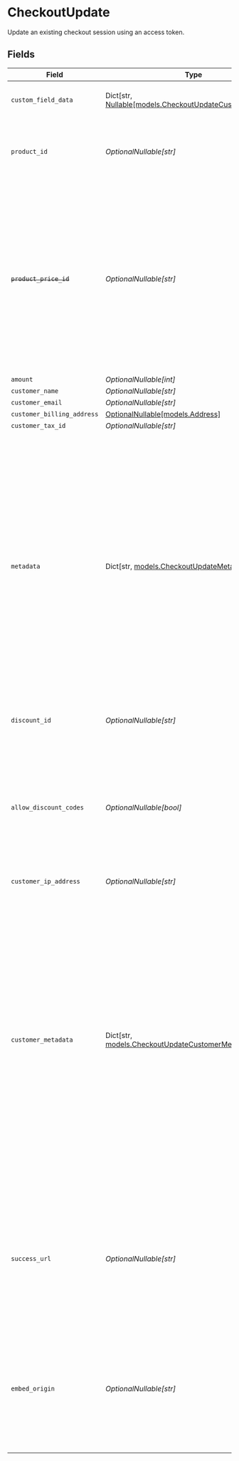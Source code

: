 # CheckoutUpdate

Update an existing checkout session using an access token.


## Fields

| Field                                                                                                                                                                                                                                                                                                                                                            | Type                                                                                                                                                                                                                                                                                                                                                             | Required                                                                                                                                                                                                                                                                                                                                                         | Description                                                                                                                                                                                                                                                                                                                                                      |
| ---------------------------------------------------------------------------------------------------------------------------------------------------------------------------------------------------------------------------------------------------------------------------------------------------------------------------------------------------------------- | ---------------------------------------------------------------------------------------------------------------------------------------------------------------------------------------------------------------------------------------------------------------------------------------------------------------------------------------------------------------- | ---------------------------------------------------------------------------------------------------------------------------------------------------------------------------------------------------------------------------------------------------------------------------------------------------------------------------------------------------------------- | ---------------------------------------------------------------------------------------------------------------------------------------------------------------------------------------------------------------------------------------------------------------------------------------------------------------------------------------------------------------- |
| `custom_field_data`                                                                                                                                                                                                                                                                                                                                              | Dict[str, [Nullable[models.CheckoutUpdateCustomFieldData]](../models/checkoutupdatecustomfielddata.md)]                                                                                                                                                                                                                                                          | :heavy_minus_sign:                                                                                                                                                                                                                                                                                                                                               | Key-value object storing custom field values.                                                                                                                                                                                                                                                                                                                    |
| `product_id`                                                                                                                                                                                                                                                                                                                                                     | *OptionalNullable[str]*                                                                                                                                                                                                                                                                                                                                          | :heavy_minus_sign:                                                                                                                                                                                                                                                                                                                                               | ID of the product to checkout. Must be present in the checkout's product list.                                                                                                                                                                                                                                                                                   |
| ~~`product_price_id`~~                                                                                                                                                                                                                                                                                                                                           | *OptionalNullable[str]*                                                                                                                                                                                                                                                                                                                                          | :heavy_minus_sign:                                                                                                                                                                                                                                                                                                                                               | : warning: ** DEPRECATED **: This will be removed in a future release, please migrate away from it as soon as possible.<br/><br/>ID of the product price to checkout. Must correspond to a price present in the checkout's product list.                                                                                                                         |
| `amount`                                                                                                                                                                                                                                                                                                                                                         | *OptionalNullable[int]*                                                                                                                                                                                                                                                                                                                                          | :heavy_minus_sign:                                                                                                                                                                                                                                                                                                                                               | N/A                                                                                                                                                                                                                                                                                                                                                              |
| `customer_name`                                                                                                                                                                                                                                                                                                                                                  | *OptionalNullable[str]*                                                                                                                                                                                                                                                                                                                                          | :heavy_minus_sign:                                                                                                                                                                                                                                                                                                                                               | N/A                                                                                                                                                                                                                                                                                                                                                              |
| `customer_email`                                                                                                                                                                                                                                                                                                                                                 | *OptionalNullable[str]*                                                                                                                                                                                                                                                                                                                                          | :heavy_minus_sign:                                                                                                                                                                                                                                                                                                                                               | N/A                                                                                                                                                                                                                                                                                                                                                              |
| `customer_billing_address`                                                                                                                                                                                                                                                                                                                                       | [OptionalNullable[models.Address]](../models/address.md)                                                                                                                                                                                                                                                                                                         | :heavy_minus_sign:                                                                                                                                                                                                                                                                                                                                               | N/A                                                                                                                                                                                                                                                                                                                                                              |
| `customer_tax_id`                                                                                                                                                                                                                                                                                                                                                | *OptionalNullable[str]*                                                                                                                                                                                                                                                                                                                                          | :heavy_minus_sign:                                                                                                                                                                                                                                                                                                                                               | N/A                                                                                                                                                                                                                                                                                                                                                              |
| `metadata`                                                                                                                                                                                                                                                                                                                                                       | Dict[str, [models.CheckoutUpdateMetadata](../models/checkoutupdatemetadata.md)]                                                                                                                                                                                                                                                                                  | :heavy_minus_sign:                                                                                                                                                                                                                                                                                                                                               | Key-value object allowing you to store additional information.<br/><br/>The key must be a string with a maximum length of **40 characters**.<br/>The value must be either:<br/><br/>* A string with a maximum length of **500 characters**<br/>* An integer<br/>* A floating-point number<br/>* A boolean<br/><br/>You can store up to **50 key-value pairs**.   |
| `discount_id`                                                                                                                                                                                                                                                                                                                                                    | *OptionalNullable[str]*                                                                                                                                                                                                                                                                                                                                          | :heavy_minus_sign:                                                                                                                                                                                                                                                                                                                                               | ID of the discount to apply to the checkout.                                                                                                                                                                                                                                                                                                                     |
| `allow_discount_codes`                                                                                                                                                                                                                                                                                                                                           | *OptionalNullable[bool]*                                                                                                                                                                                                                                                                                                                                         | :heavy_minus_sign:                                                                                                                                                                                                                                                                                                                                               | Whether to allow the customer to apply discount codes. If you apply a discount through `discount_id`, it'll still be applied, but the customer won't be able to change it.                                                                                                                                                                                       |
| `customer_ip_address`                                                                                                                                                                                                                                                                                                                                            | *OptionalNullable[str]*                                                                                                                                                                                                                                                                                                                                          | :heavy_minus_sign:                                                                                                                                                                                                                                                                                                                                               | N/A                                                                                                                                                                                                                                                                                                                                                              |
| `customer_metadata`                                                                                                                                                                                                                                                                                                                                              | Dict[str, [models.CheckoutUpdateCustomerMetadata](../models/checkoutupdatecustomermetadata.md)]                                                                                                                                                                                                                                                                  | :heavy_minus_sign:                                                                                                                                                                                                                                                                                                                                               | Key-value object allowing you to store additional information that'll be copied to the created customer.<br/><br/>The key must be a string with a maximum length of **40 characters**.<br/>The value must be either:<br/><br/>* A string with a maximum length of **500 characters**<br/>* An integer<br/>* A floating-point number<br/>* A boolean<br/><br/>You can store up to **50 key-value pairs**. |
| `success_url`                                                                                                                                                                                                                                                                                                                                                    | *OptionalNullable[str]*                                                                                                                                                                                                                                                                                                                                          | :heavy_minus_sign:                                                                                                                                                                                                                                                                                                                                               | URL where the customer will be redirected after a successful payment.You can add the `checkout_id={CHECKOUT_ID}` query parameter to retrieve the checkout session id.                                                                                                                                                                                            |
| `embed_origin`                                                                                                                                                                                                                                                                                                                                                   | *OptionalNullable[str]*                                                                                                                                                                                                                                                                                                                                          | :heavy_minus_sign:                                                                                                                                                                                                                                                                                                                                               | If you plan to embed the checkout session, set this to the Origin of the embedding page. It'll allow the Polar iframe to communicate with the parent page.                                                                                                                                                                                                       |